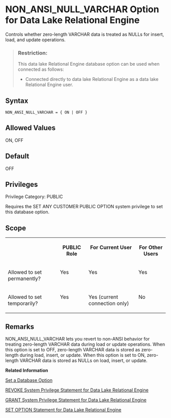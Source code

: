 <!-- loioa643a35a84f21015bfbe86fabef32d77 -->

# NON\_ANSI\_NULL\_VARCHAR Option for Data Lake Relational Engine

Controls whether zero-length VARCHAR data is treated as NULLs for insert, load, and update operations.



> ### Restriction:  
> This data lake Relational Engine database option can be used when connected as follows:
> 
> -   Connected directly to data lake Relational Engine as a data lake Relational Engine user.



<a name="loioa643a35a84f21015bfbe86fabef32d77__section_wfq_cxs_lrb"/>

## Syntax

```
NON_ANSI_NULL_VARCHAR = { ON | OFF }
```



<a name="loioa643a35a84f21015bfbe86fabef32d77__iq_refso_798"/>

## Allowed Values

ON, OFF



<a name="loioa643a35a84f21015bfbe86fabef32d77__iq_refso_799"/>

## Default

OFF



<a name="loioa643a35a84f21015bfbe86fabef32d77__section_k3c_gxb_3qb"/>

## Privileges

Privilege Category: PUBLIC

Requires the SET ANY CUSTOMER PUBLIC OPTION system privilege to set this database option.



<a name="loioa643a35a84f21015bfbe86fabef32d77__iq_refso_800"/>

## Scope


<table>
<tr>
<th valign="top">

 



</th>
<th valign="top">

PUBLIC Role



</th>
<th valign="top">

For Current User



</th>
<th valign="top">

For Other Users



</th>
</tr>
<tr>
<td valign="top">

Allowed to set permanently?



</td>
<td valign="top">

Yes



</td>
<td valign="top">

Yes



</td>
<td valign="top">

Yes



</td>
</tr>
<tr>
<td valign="top">

Allowed to set temporarily?



</td>
<td valign="top">

Yes



</td>
<td valign="top">

Yes \(current connection only\)



</td>
<td valign="top">

No



</td>
</tr>
</table>



<a name="loioa643a35a84f21015bfbe86fabef32d77__iq_refso_801"/>

## Remarks

NON\_ANSI\_NULL\_VARCHAR lets you revert to non-ANSI behavior for treating zero-length VARCHAR data during load or update operations. When this option is set to OFF, zero-length VARCHAR data is stored as zero-length during load, insert, or update. When this option is set to ON, zero-length VARCHAR data is stored as NULLs on load, insert, or update.

**Related Information**  


[Set a Database Option](set-a-database-option-0dcb893.md "You set options with the SET OPTION statement.")

[REVOKE System Privilege Statement for Data Lake Relational Engine](../080-sql-statements/revoke-system-privilege-statement-for-data-lake-relational-engine-a3eadda.md "Removes specific system privileges from specific users and the right to administer the privilege.")

[GRANT System Privilege Statement for Data Lake Relational Engine](../080-sql-statements/grant-system-privilege-statement-for-data-lake-relational-engine-a3dfcb0.md "Grants specific system privileges to users or roles, with or without administrative rights.")

[SET OPTION Statement for Data Lake Relational Engine](../080-sql-statements/set-option-statement-for-data-lake-relational-engine-a625da7.md "Changes options that affect the behavior of the database and its compatibility with Transact-SQL. Setting the value of an option can change the behavior for all users or an individual user, in either a temporary or permanent scope.")

